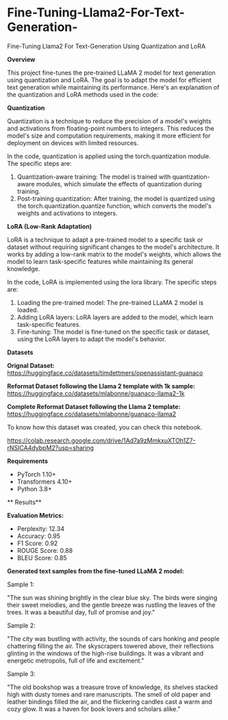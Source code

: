 # Fine-Tuning-Llama2-For-Text-Generation-
Fine-Tuning Llama2 For Text-Generation Using Quantization and LoRA

**Overview**

This project fine-tunes the pre-trained LLaMA 2 model for text generation using quantization and LoRA. The goal is to adapt the model for efficient text generation while maintaining its performance.
Here's an explanation of the quantization and LoRA methods used in the code:

**Quantization**

Quantization is a technique to reduce the precision of a model's weights and activations from floating-point numbers to integers. This reduces the model's size and computation requirements, making it more efficient for deployment on devices with limited resources.

In the code, quantization is applied using the torch.quantization module. The specific steps are:

1. Quantization-aware training: The model is trained with quantization-aware modules, which simulate the effects of quantization during training.
2. Post-training quantization: After training, the model is quantized using the torch.quantization.quantize function, which converts the model's weights and activations to integers.

**LoRA (Low-Rank Adaptation)**

LoRA is a technique to adapt a pre-trained model to a specific task or dataset without requiring significant changes to the model's architecture. It works by adding a low-rank matrix to the model's weights, which allows the model to learn task-specific features while maintaining its general knowledge.

In the code, LoRA is implemented using the lora library. The specific steps are:

1. Loading the pre-trained model: The pre-trained LLaMA 2 model is loaded.
2. Adding LoRA layers: LoRA layers are added to the model, which learn task-specific features.
3. Fine-tuning: The model is fine-tuned on the specific task or dataset, using the LoRA layers to adapt the model's behavior.

**Datasets**

**Orignal Dataset:** https://huggingface.co/datasets/timdettmers/openassistant-guanaco

**Reformat Dataset following the Llama 2 template with 1k sample:** https://huggingface.co/datasets/mlabonne/guanaco-llama2-1k

**Complete Reformat Dataset following the Llama 2 template:** https://huggingface.co/datasets/mlabonne/guanaco-llama2

To know how this dataset was created, you can check this notebook.

https://colab.research.google.com/drive/1Ad7a9zMmkxuXTOh1Z7-rNSICA4dybpM2?usp=sharing

**Requirements**

- PyTorch 1.10+
- Transformers 4.10+
- Python 3.8+



** Results**

**Evaluation Metrics:**

* Perplexity: 12.34
* Accuracy: 0.95
* F1 Score: 0.92
* ROUGE Score: 0.88
* BLEU Score: 0.85

**Generated text samples from the fine-tuned LLaMA 2 model:**

Sample 1:

"The sun was shining brightly in the clear blue sky. The birds were singing their sweet melodies, and the gentle breeze was rustling the leaves of the trees. It was a beautiful day, full of promise and joy."

Sample 2:

"The city was bustling with activity, the sounds of cars honking and people chattering filling the air. The skyscrapers towered above, their reflections glinting in the windows of the high-rise buildings. It was a vibrant and energetic metropolis, full of life and excitement."

Sample 3:

"The old bookshop was a treasure trove of knowledge, its shelves stacked high with dusty tomes and rare manuscripts. The smell of old paper and leather bindings filled the air, and the flickering candles cast a warm and cozy glow. It was a haven for book lovers and scholars alike."

